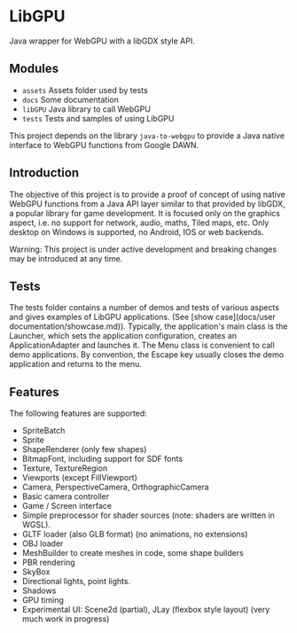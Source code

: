 # LibGPU

Java wrapper for WebGPU with a libGDX style API.


## Modules
- ```assets```  Assets folder used by tests
- ```docs```  Some documentation
- ```libGPU``` Java library to call WebGPU
- ```tests```   Tests and samples of using LibGPU

This project depends on the library `java-to-webgpu` to provide a Java native interface to WebGPU functions from Google DAWN.

## Introduction
The objective of this project is to provide a proof of concept of using native WebGPU functions from a Java API layer similar to that provided by libGDX, a popular library for game development.
It is focused only on the graphics aspect, i.e. no support for network, audio, maths, Tiled maps, etc.
Only desktop on Windows is supported, no Android, IOS or web backends.    

Warning:  This project is under active development and breaking changes may be introduced at any time.

## Tests

The tests folder contains a number of demos and tests of various aspects and gives examples of LibGPU applications. (See [show case](docs/user documentation/showcase.md)).
Typically, the application's main class is the Launcher, which sets the application configuration, creates an ApplicationAdapter and launches it.
The Menu class is convenient to call demo applications.  By convention, the Escape key usually closes the demo application and returns to the menu.

## Features
The following features are supported:
- SpriteBatch
- Sprite
- ShapeRenderer (only few shapes)
- BitmapFont, including support for SDF fonts
- Texture, TextureRegion
- Viewports (except FillViewport)
- Camera, PerspectiveCamera, OrthographicCamera
- Basic camera controller
- Game / Screen interface
- Simple preprocessor for shader sources (note: shaders are written in WGSL).
- GLTF loader (also GLB format) (no animations, no extensions)
- OBJ loader
- MeshBuilder to create meshes in code, some shape builders
- PBR rendering
- SkyBox
- Directional lights, point lights.
- Shadows
- GPU timing
- Experimental UI: Scene2d (partial), JLay (flexbox style layout) (very much work in progress)


